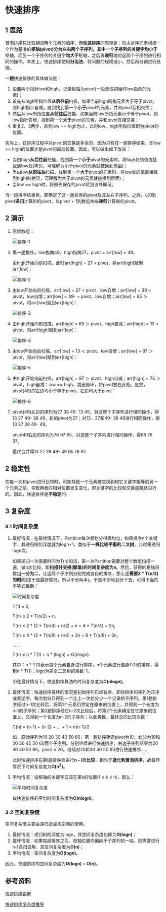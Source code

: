 # 快速排序

## 1 思路

冒泡排序只比较相邻两个元素的顺序，而**快速排序**的原理是：将未排序元素根据一个作为基准的**枢轴(pivot)**分为左右两个子序列，其中一个子序列的关键字**均小于**枢轴，而另一个子序列的关键字**均大于**枢轴，之后再**递归**地对这两个子序列进行相同的操作。本质上，快速排序使用**分治法**，将问题的规模减小，然后再分别进行处理。

**一趟**快速排序的具体做法是：

1. 设置两个指针low和high，记录枢轴为pivot(一般选取初始时low指向的元素)；
2. 首先从high所指位置**从后往前**扫描，如果当前high所指元素大于等于pivot，则high指针自减，直到找到第一个**小于**pivot的元素，并和pivot互相交换；
3. 然后从low所指位置**从前往后**扫描，如果当前low所指元素小于等于pivot，则low指针自增，找到第一个**大于**pivot的元素，并和pivot互相交换；
4. 重复2、3两步，直到low == high为止，此时low、high所指位置即为pivot的位置。

实际上，在排序过程中对pivot的交换是多余的，因为只有在一趟排序结束，即low == high的位置才是pivot的最后位置。因此，可以做出如下改进：

- 当由high**从后往前**扫描，找到第一个**小于**pivot的元素时，将high处的值直接赋到low处(拷贝，可理解为小于pivot的元素就被换到前面)；
- 当由low**从前往后**扫描，找到第一个**大于**pivot的元素时，将low处的值直接赋到high处(拷贝，可理解为大于pivot的元素就被换到后面)；
- 当low == high时，将原先保存的pivot赋到该处即可。

当一趟排序结束后，即确定了这一趟排序的pivot及其左右子序列。之后，以0到pivot**递归**计算新的pivot，以pivot + 1到数组末端**递归**计算新的pivot。

## 2 演示

1. 原始数组：

   ![排序-1](images/排序-1.png)

2. 第一趟排序，low指向49，high指向27，pivot = arr[low] = 49。

   由high开始向前扫描，此时arr[high] = 27 < pivot，将arr[high]赋到arr[low]：

   ![排序-2](images/排序-2.png)

3. 由low开始向后扫描，arr[low] = 27 < pivot，low自增；arr[low] = 38 < pivot，low自增；arr[low] = 49- = pivot，low自增；arr[low] = 65 ＞ pivot，将arr[low]赋到arr[high]：

   ![排序-3](images/排序-3.png)

4. 由high开始向前扫描，arr[high] = 65 ＞ pivot，high自减；arr[high] = 13 < pivot，将arr[high]赋到arr[low]：

   ![排序-4](images/排序-4.png)

5. 由low开始向后扫描，arr[low] = 13 ＜ pivot，low自增；arr[low] = 97 ＞ pivot，将arr[low]赋到arr[high]：

   ![排序-5](images/排序-5.png)

6. 由high开始向前扫描，arr[high] = 97 ＞ pivot，high自减；arr[high] = 76 ＞ pivot，high自减：low == high，跳出循环，将pivot放在此处。显然，pivot(49)的左边均小于等于pivot，右边均大于pivot：

   ![排序-6](images/排序-6.png)

7. pivot(49)左边的序列为27 38 49- 13 49，对这整个子序列进行相同操作，得13 27 49- 38 49，新的pivot为27；对13、27和49- 38 49进行相同操作，得13 27 38 49- 49。

   pivot49右边的序列为76 97 65，对这整个子序列进行相同操作，得65 76 97。

   最终合并得13 27 38 49- 49 65 76 97.

## 2 稳定性

在每一次和pivot进行比较时，可能导致一个元素被交换到和它关键字相等的另一个元素之前，导致两者的相对位置发生变化，即关键字的比较和交换是跳跃进行的。因此，快速排序是**不稳定**的。

## 3 复杂度

### 3.1 时间复杂度

1. 最好情况：在最优情况下，Partition每次都划分得很均匀，如果排序n个关键字，其递归树的深度就为logn+1，类似于**一棵比较平衡的二叉树**，此时需递归logn次。

   如果递归一次需要时间为T(n)的话，第一次Partition需要对整个数组扫描一遍，做n次比较，即**扫描并交换(赋值)的时间复杂度为n**。然后，获得的枢轴将数组**一分为二**，让这两个子序列分别完成各自的排序，那么还**需要2 * T(n/2)的时间**(由于是最好情况，所以平分两半)。于是不断地划分下去，可得下面的不等式推断：

   ![时间复杂度](images/时间复杂度.png)

   T(1) = 0,

   T(n) ≤ 2 * T(n/2) + n,

   T(n) ≤ 2 * (2 * T(n/4) + n/2) + n = 4 * T(n/4) + 2n,  

   T(n) ≤ 4 * (2 * T(n/8) + n/4) + 2n = 8 * T(n/8) + 3n,  

   ……  

   T(n) ≤ n * T(1) + n * (logn) = O(nlogn).

   其中：n * T(1)表示每个元素自身进行排序，n个元素进行自身T(1)的排序，得到n * T(1)；logn为完全二叉树的层数-1。

   即在最好情况下，快速排序算法的时间复杂度为**O(nlogn)**。

2. 最坏情况：快速排序最坏的情况是初始序列已经有序，即待排序的序列为正序或者逆序，每次划分只得到一个比上一次划分少一个记录的子序列。第1趟排序经过n-1次比较后，将第1个元素仍然定在原来的位置上，并得到一个长度为n-1的子序列；第2趟排序经过n-2次比较后，将第2个元素确定在它原来的位置上，又得到一个长度为n-2的子序列；以此类推，最终总的比较次数：

   C(n) = (n-1) + (n-2) + ... + 1 = n(n-1)/2

   如：原始序列为10 20 30 40 50 60，第一趟排序确定pivot为10，划分为10和20 30 40 50 60两个子序列。分别继续进行快速排序，右边子序列结果为20 30 40 50 60，pivot = 20。继续对20和30 40 50 60进行快速排序……

   此时快速排序在第i趟排序会进行**n - i次比较**，相当于**退化到冒泡排序**，故最坏情况下时间复杂度为**O(n<sup>2</sup>)**。

3. 平均情况：设枢轴的关键字应该在第k的位置(1 ≤ k ≤ n)，那么：

   ![平均时间复杂度](images/平均时间复杂度.png)
   
   故快速排序的平均时间复杂度为**O(nlogn)**。

### 3.2 空间复杂度

空间复杂度主要由递归造成栈空间的使用。

1. 最好情况：递归树的深度为logn，其空间复杂度也即为**O(logn)**；
2. 最坏情况：如果每趟排序之后，枢轴位置均偏向于子序列的一端，则需要进行n‐1递归调用，其空间复杂度为**O(n)**；
3. 平均情况：空间复杂度为**O(logn)**。  

因此，快速排序的空间复杂度为**O(logn) ~ O(n)**。

## 参考资料

[快速排序讲解](https://developer.51cto.com/art/201403/430986.htm)

[快速排序复杂度推导](https://blog.csdn.net/weshjiness/article/details/8660583)
